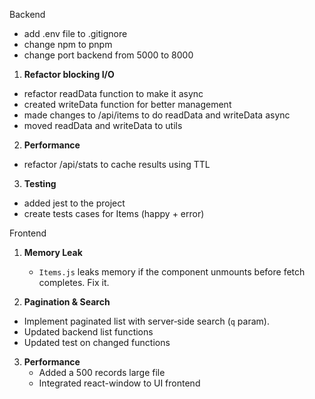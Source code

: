 Backend

- add .env file to .gitignore
- change npm to pnpm
- change port backend from 5000 to 8000

1. **Refactor blocking I/O**  
- refactor readData function to make it async
- created writeData function for better management
- made changes to /api/items to do readData and writeData async
- moved readData and writeData to utils

2. **Performance**  
- refactor /api/stats to cache results using TTL

3. **Testing**  
- added jest to the project
- create tests cases for Items (happy + error)

Frontend

1. **Memory Leak**  
   - `Items.js` leaks memory if the component unmounts before fetch completes. Fix it.

2. **Pagination & Search**  
  - Implement paginated list with server‑side search (`q` param).
  - Updated backend list functions
  - Updated test on changed functions

3. **Performance**  
   - Added a 500 records large file 
   - Integrated react-window to UI frontend

